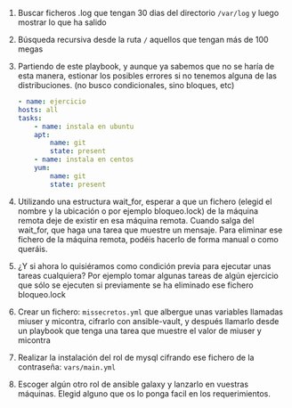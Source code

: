 1. Buscar ficheros .log que tengan 30 dias del directorio ``/var/log`` y luego mostrar lo que ha salido
 
2. Búsqueda recursiva desde la ruta ``/`` aquellos que tengan más de 100 megas

3. Partiendo de este playbook, y aunque ya sabemos que no se haría de esta manera, estionar los posibles errores si no tenemos alguna de las distribuciones. (no busco condicionales, sino bloques, etc)

    ```yaml
    - name: ejercicio
    hosts: all
    tasks:
        - name: instala en ubuntu
        apt:
            name: git
            state: present
        - name: instala en centos
        yum: 
            name: git
            state: present
    ```

4. Utilizando una estructura wait_for, esperar a que un fichero (elegid el nombre y la ubicación o por ejemplo bloqueo.lock) de la máquina remota deje de existir en esa máquina remota. Cuando salga del wait_for, que haga una tarea que muestre un mensaje. Para eliminar ese fichero de la máquina remota, podéis hacerlo de forma manual o como queráis.

5. ¿Y si ahora lo quisiéramos como condición previa para ejecutar unas tareas cualquiera? Por ejemplo tomar algunas tareas de algún ejercicio que sólo se ejecuten si previamente se ha eliminado ese fichero bloqueo.lock 

6. Crear un fichero: ``missecretos.yml`` que albergue unas variables llamadas miuser y micontra, cifrarlo con ansible-vault, y después llamarlo
desde un playbook que tenga una tarea que muestre el valor de miuser y micontra

7. Realizar la instalación del rol de mysql cifrando ese fichero de la contraseña: ``vars/main.yml``

8. Escoger algún otro rol de ansible galaxy y lanzarlo en vuestras máquinas. Elegid alguno que os lo ponga facil en los requerimientos. 